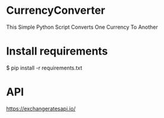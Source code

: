 # CurrencyConverter
This Simple Python Script Converts One Currency To Another 

# Install requirements
$ pip install -r requirements.txt

# API
https://exchangeratesapi.io/

